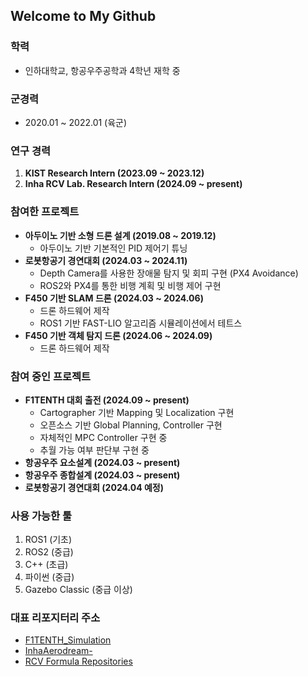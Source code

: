 ## Welcome to My Github

### 학력
- 인하대학교, 항공우주공학과 4학년 재학 중

### 군경력
- 2020.01 ~ 2022.01 (육군)

### 연구 경력
1. **KIST Research Intern (2023.09 ~ 2023.12)**
2. **Inha RCV Lab. Research Intern (2024.09 ~ present)**

### 참여한 프로젝트
- **아두이노 기반 소형 드론 설계 (2019.08 ~ 2019.12)**
  - 아두이노 기반 기본적인 PID 제어기 튜닝
- **로봇항공기 경연대회 (2024.03 ~ 2024.11)**
  - Depth Camera를 사용한 장애물 탐지 및 회피 구현 (PX4 Avoidance)
  - ROS2와 PX4를 통한 비행 계획 및 비행 제어 구현
- **F450 기반 SLAM 드론 (2024.03 ~ 2024.06)**
  - 드론 하드웨어 제작
  - ROS1 기반 FAST-LIO 알고리즘 시뮬레이션에서 테트스
- **F450 기반 객체 탐지 드론 (2024.06 ~ 2024.09)**
  - 드론 하드웨어 제작

### 참여 중인 프로젝트
- **F1TENTH 대회 출전 (2024.09 ~ present)**
  - Cartographer 기반 Mapping 및 Localization 구현
  - 오픈소스 기반 Global Planning, Controller 구현
  - 자체적인 MPC Controller 구현 중
  - 추월 가능 여부 판단부 구현 중
- **항공우주 요소설계 (2024.03 ~ present)**
- **항공우주 종합설계 (2024.03 ~ present)**
- **로봇항공기 경연대회 (2024.04 예정)**

### 사용 가능한 툴
1. ROS1 (기초)
2. ROS2 (중급)
3. C++ (초급)
4. 파이썬 (중급)
5. Gazebo Classic (중급 이상)

### 대표 리포지터리 주소
- [F1TENTH_Simulation](https://github.com/kimhoyun-robotair/F1TENTH_Simulation)
- [InhaAerodream-](https://github.com/inhaswan/InhaAerodream-)
- [RCV Formula Repositories](https://github.com/orgs/rcv-formula/repositories)
